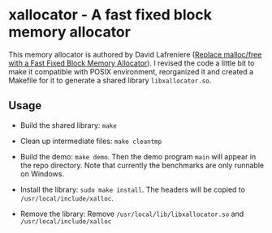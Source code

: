 # xallocator - A fast fixed block memory allocator

This memory allocator is authored by David Lafreniere
([Replace malloc/free with a Fast Fixed Block Memory Allocator][1]).
I revised the code a little bit to make it compatible with POSIX
environment, reorganized it and created a Makefile for it to generate
a shared library `libxallocator.so`.

## Usage

* Build the shared library: `make`

* Clean up intermediate files: `make cleantmp`

* Build the demo: `make demo`. Then the demo program `main` will appear
  in the repo directory. Note that currently the benchmarks are only
  runnable on Windows.

* Install the library: `sudo make install`. The headers will be copied
  to `/usr/local/include/xalloc`.

* Remove the library: Remove `/usr/local/lib/libxallocator.so` and
  `/usr/local/include/xalloc`

[1]: https://www.codeproject.com/Articles/1084801/Replace-malloc-free-with-a-Fast-Fixed-Block-Memory

